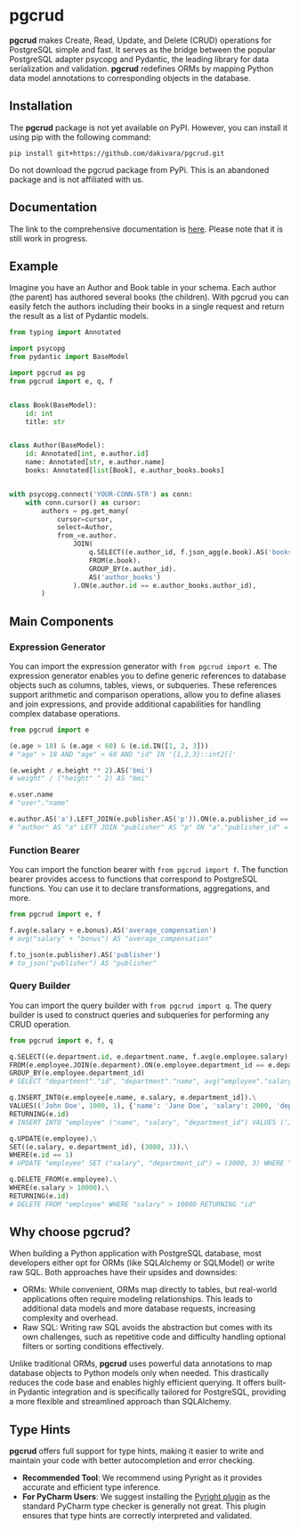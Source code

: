 # pgcrud

**pgcrud** makes Create, Read, Update, and Delete (CRUD) operations for PostgreSQL simple and fast. It serves as 
the bridge between the popular PostgreSQL adapter psycopg and Pydantic, the leading library for data serialization and validation. 
**pgcrud** redefines ORMs by mapping Python data model annotations to corresponding objects in the database.

## Installation

The **pgcrud** package is not yet available on PyPI. However, you can install it using pip with the following command:

```
pip install git+https://github.com/dakivara/pgcrud.git
```

Do not download the pgcrud package from PyPi. This is an abandoned package and is not affiliated with us.

## Documentation

The link to the comprehensive documentation is [here](https://pgcrud.com/). Please note that it is still work in progress.

## Example

Imagine you have an Author and Book table in your schema. Each author (the parent) has authored several books (the children). 
With pgcrud you can easily fetch the authors including their books in a single request and return the result as a list of Pydantic models.

```python
from typing import Annotated

import psycopg
from pydantic import BaseModel

import pgcrud as pg
from pgcrud import e, q, f


class Book(BaseModel):
    id: int
    title: str


class Author(BaseModel):
    id: Annotated[int, e.author.id]                     
    name: Annotated[str, e.author.name]                 
    books: Annotated[list[Book], e.author_books.books]


with psycopg.connect('YOUR-CONN-STR') as conn:
    with conn.cursor() as cursor:
        authors = pg.get_many(
            cursor=cursor,
            select=Author,   
            from_=e.author.
                JOIN(
                    q.SELECT((e.author_id, f.json_agg(e.book).AS('books'))).
                    FROM(e.book).
                    GROUP_BY(e.author_id).
                    AS('author_books')
                ).ON(e.author.id == e.author_books.author_id),
        )
```

## Main Components

### Expression Generator

You can import the expression generator with `from pgcrud import e`. The expression generator enables you to define generic references to database objects 
such as columns, tables, views, or subqueries. These references support arithmetic and comparison operations, allow you to define aliases and join 
expressions, and provide additional capabilities for handling complex database operations.

```python
from pgcrud import e

(e.age > 18) & (e.age < 60) & (e.id.IN([1, 2, 3]))
# "age" > 18 AND "age" < 60 AND "id" IN '{1,2,3}::int2[]'

(e.weight / e.height ** 2).AS('bmi')
# weight" / ("height" ^ 2) AS "bmi"

e.user.name
# "user"."name"

e.author.AS('a').LEFT_JOIN(e.publisher.AS('p')).ON(e.a.publisher_id == e.p.id)
# "author" AS "a" LEFT JOIN "publisher" AS "p" ON "a"."publisher_id" = "p"."id"
```


### Function Bearer

You can import the function bearer with `from pgcrud import f`. The function bearer provides access to functions that 
correspond to PostgreSQL functions. You can use it to declare transformations, aggregations, and more.

```python
from pgcrud import e, f

f.avg(e.salary + e.bonus).AS('average_compensation')
# avg("salary" + "bonus") AS "average_compensation"

f.to_json(e.publisher).AS('publisher')
# to_json("publisher") AS "publisher"
```

### Query Builder

You can import the query builder with `from pgcrud import q`. The query builder is used to construct queries and subqueries for performing any CRUD operation.

```python
from pgcrud import e, f, q

q.SELECT((e.department.id, e.department.name, f.avg(e.employee.salary).AS('avg_salary'))).\
FROM(e.employee.JOIN(e.deparment).ON(e.employee.department_id == e.departement.id)).\
GROUP_BY(e.employee.department_id)
# SELECT "department"."id", "department"."name", avg("employee"."salary") AS "avg_salary" FROM "employee" JOIN "deparment" ON "employee"."department_id" = "departement"."id" GROUP BY "employee"."department_id"

q.INSERT_INTO(e.employee[e.name, e.salary, e.department_id]).\
VALUES(('John Doe', 1000, 1), {'name': 'Jane Doe', 'salary': 2000, 'department_id': 2}).\
RETURNING(e.id)
# INSERT INTO "employee" ("name", "salary", "department_id") VALUES ('John Doe', 1000, 1), ('Jane Doe', 2000, 2) RETURNING "id"

q.UPDATE(e.employee).\
SET((e.salary, e.department_id), (3000, 3)).\
WHERE(e.id == 1)
# UPDATE "employee" SET ("salary", "department_id") = (3000, 3) WHERE "id" = 1

q.DELETE_FROM(e.employee).\
WHERE(e.salary > 10000).\
RETURNING(e.id)
# DELETE FROM "employee" WHERE "salary" > 10000 RETURNING "id"
```

## Why choose pgcrud?

When building a Python application with PostgreSQL database, most developers either opt for ORMs (like SQLAlchemy or SQLModel) or write 
raw SQL. Both approaches have their upsides and downsides:

- ORMs: While convenient, ORMs map directly to tables, but real-world applications often require modeling relationships. This leads to additional data models and more database requests, increasing complexity and overhead.
- Raw SQL: Writing raw SQL avoids the abstraction but comes with its own challenges, such as repetitive code and difficulty handling optional filters or sorting conditions effectively.

Unlike traditional ORMs, **pgcrud** uses powerful data annotations to map database objects to Python models only when needed. This drastically 
reduces the code base and enables highly efficient querying. It offers built-in Pydantic integration and is specifically tailored for 
PostgreSQL, providing a more flexible and streamlined approach than SQLAlchemy.

## Type Hints
**pgcrud** offers full support for type hints, making it easier to write and maintain your code with better autocompletion and error checking.

- **Recommended Tool**: We recommend using Pyright as it provides accurate and efficient type inference.
- **For PyCharm Users**: We suggest installing the [Pyright plugin](https://github.com/InSyncWithFoo/pyright-for-pycharm) as the standard PyCharm type checker is generally not great. This plugin ensures that type hints are correctly interpreted and validated.

